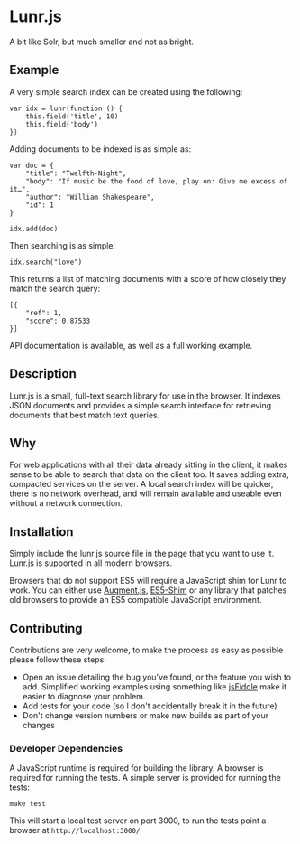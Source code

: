 # Lunr.js

A bit like Solr, but much smaller and not as bright.

## Example

A very simple search index can be created using the following:

    var idx = lunr(function () {
        this.field('title', 10)
        this.field('body')
    })
    
Adding documents to be indexed is as simple as:

    var doc = {
        "title": "Twelfth-Night",
        "body": "If music be the food of love, play on: Give me excess of it…",
        "author": "William Shakespeare",
        "id": 1
    }
    
    idx.add(doc)


Then searching is as simple:

    idx.search("love")

This returns a list of matching documents with a score of how closely they match the search query:

    [{
        "ref": 1,
        "score": 0.87533
    }]

API documentation is available, as well as a full working example.

## Description

Lunr.js is a small, full-text search library for use in the browser.  It indexes JSON documents and provides a simple search interface for retrieving documents that best match text queries.

## Why

For web applications with all their data already sitting in the client, it makes sense to be able to search that data on the client too.  It saves adding extra, compacted services on the server.  A local search index will be quicker, there is no network overhead, and will remain available and useable even without a network connection.

## Installation

Simply include the lunr.js source file in the page that you want to use it.  Lunr.js is supported in all modern browsers.

Browsers that do not support ES5 will require a JavaScript shim for Lunr to work. You can either use [Augment.js](http://augmentjs.com), [ES5-Shim]() or any library that patches old browsers to provide an ES5 compatible JavaScript environment.

## Contributing

Contributions are very welcome, to make the process as easy as possible please follow these steps:

* Open an issue detailing the bug you've found, or the feature you wish to add.  Simplified working examples using something like [jsFiddle](http://jsfiddle.com) make it easier to diagnose your problem.
* Add tests for your code (so I don't accidentally break it in the future)
* Don't change version numbers or make new builds as part of your changes

### Developer Dependencies

A JavaScript runtime is required for building the library.  A browser is required for running the tests.  A simple server is provided for running the tests:

    make test

This will start a local test server on port 3000, to run the tests point a browser at `http://localhost:3000/`
